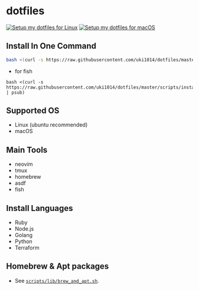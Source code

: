 # dotfiles

[![Setup my dotfiles for Linux](https://github.com/uki1014/dotfiles/actions/workflows/linux-os.yml/badge.svg)](https://github.com/uki1014/dotfiles/actions/workflows/linux-os.yml)
[![Setup my dotfiles for macOS](https://github.com/uki1014/dotfiles/actions/workflows/mac-os.yml/badge.svg)](https://github.com/uki1014/dotfiles/actions/workflows/mac-os.yml)

## Install In One Command

```sh
bash <(curl -s https://raw.githubusercontent.com/uki1014/dotfiles/master/scripts/install.sh)
```

- for fish

```
bash <(curl -s https://raw.githubusercontent.com/uki1014/dotfiles/master/scripts/install.sh | psub)
```

## Supported OS

- Linux (ubuntu recommended)
- macOS

## Main Tools

- neovim
- tmux
- homebrew
- asdf
- fish

## Install Languages

- Ruby
- Node.js
- Golang
- Python
- Terraform

## Homebrew & Apt packages

- See [`scripts/lib/brew_and_apt.sh`](https://github.com/uki1014/dotfiles/blob/master/scripts/lib/brew_and_apt.sh).
